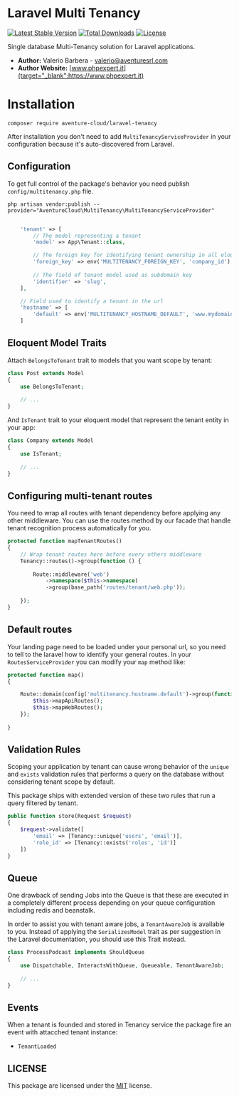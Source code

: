 # Laravel Multi Tenancy

[![Latest Stable Version](https://poser.pugx.org/aventure-cloud/laravel-tenancy/v/stable)](https://packagist.org/packages/aventure-cloud/laravel-tenancy)
[![Total Downloads](https://poser.pugx.org/aventure-cloud/laravel-tenancy/downloads)](https://packagist.org/packages/aventure-cloud/laravel-tenancy)
[![License](https://poser.pugx.org/aventure-cloud/laravel-tenancy/license)](https://packagist.org/packages/aventure-cloud/laravel-tenancy)


Single database Multi-Tenancy solution for Laravel applications.

- **Author:** Valerio Barbera - [valerio@aventuresrl.com](mailto:valerio@aventuresrl.com)
- **Author Website:** [www.phpexpert.it](target="_blank":https://www.phpexpert.it)


# Installation
`composer require aventure-cloud/laravel-tenancy`

After installation you don't need to add `MultiTenancyServiceProvider` 
in your configuration because it's auto-discovered from Laravel.


## Configuration
To get full control of the package's behavior you need publish `config/multitenancy.php` file.

`php artisan vendor:publish --provider="AventureCloud\MultiTenancy\MultiTenancyServiceProvider"`


```php

    'tenant' => [
        // The model representing a tenant
        'model' => App\Tenant::class,

        // The foreign key for identifying tenant ownership in all eloqunet models
        'foreign_key' => env('MULTITENANCY_FOREIGN_KEY', 'company_id'),
        
        // The field of tenant model used as subdomain key
        'identifier' => 'slug',
    ],

    // Field used to identify a tenant in the url
    'hostname' => [
        'default' => env('MULTITENANCY_HOSTNAME_DEFAULT', 'www.mydomain.com')
    ]

```


## Eloquent Model Traits
Attach `BelongsToTenant` trait to models that you want scope by tenant:

```php
class Post extends Model 
{
    use BelongsToTenant;
    
    // ...
}
```

And `IsTenant` trait to your eloquent model that represent the tenant entity in your app:

```php
class Company extends Model 
{
    use IsTenant;
    
    // ...
}
```


## Configuring multi-tenant routes
You need to wrap all routes with tenant dependency before applying any other middleware.
You can use the routes method by our facade that handle tenant recognition process automatically for you. 

```php
protected function mapTenantRoutes()
{
    // Wrap tenant routes here before every others middleware
    Tenancy::routes()->group(function () {
    
        Route::middleware('web')
            ->namespace($this->namespace)
            ->group(base_path('routes/tenant/web.php'));
            
    });
}
```


## Default routes
Your landing page need to be loaded under your personal url, so you need to tell to the laravel how to identify 
your general routes. In your `RoutesServiceProvider` you can modify your `map` method like:

```php
protected function map()
{

    Route::domain(config('multitenancy.hostname.default')->group(function() {
		$this->mapApiRoutes();
        $this->mapWebRoutes();
    });
	
}
```


## Validation Rules
Scoping your application by tenant can cause wrong behavior of the `unique` and `exists` validation rules
that performs a query on the database without considering tenant scope by default.

This package ships with extended version of these two rules that run a query filtered by tenant.

```php
public function store(Request $request)
{
    $request->validate([
        'email' => [Tenancy::unique('users', 'email')],
        'role_id' => [Tenancy::exists('roles', 'id')]
    ])
}
```


## Queue
One drawback of sending Jobs into the Queue is that these are executed in a completely different process depending 
on your queue configuration including redis and beanstalk.

In order to assist you with tenant aware jobs, a `TenantAwareJob` is available to you. 
Instead of applying the `SerializesModel` trait as per suggestion in the Laravel documentation, you should use this Trait instead.

```php
class ProcessPodcast implements ShouldQueue
{
    use Dispatchable, InteractsWithQueue, Queueable, TenantAwareJob;
    
    // ...
}
```


## Events
When a tenant is founded and stored in Tenancy service the package fire an event with attacched tenant instance:
- `TenantLoaded`


## LICENSE
This package are licensed under the [MIT](LICENSE) license.
